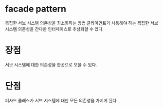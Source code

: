 # facade pattern

복잡한 서브 시스템 의존성을 최소화하는 방법
클라이언트가 사용해야 하는 복잡한 서브 시스템 의존성을 간다한 인터페이스로 추상화할 수 있다.

# 장점

서브 시스템에 대한 의존성을 한곳으로 모을 수 있다.

# 단점

퍼사드 클래스가 서브 시스템에 대한 모든 의존성을 가지게 된다
